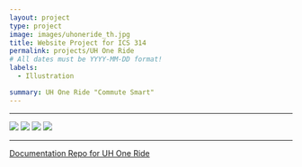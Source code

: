 ```yaml
---
layout: project
type: project
image: images/uhoneride_th.jpg
title: Website Project for ICS 314
permalink: projects/UH One Ride
# All dates must be YYYY-MM-DD format!
labels:
  - Illustration

summary: UH One Ride "Commute Smart"
---
```




<hr>

<img class="ui image" src="{{ site.baseurl }}/images/uhoneride_home.jpg">

<img class="ui image" src="{{ site.baseurl }}/images/uhoneride_offer.jpg">

<img class="ui image" src="{{ site.baseurl }}/images/uhoneride_find.jpg"> 

<img class="ui image" src="{{ site.baseurl }}/images/uhoneride_driverprofile.jpg"> 

<hr>

[Documentation Repo for UH One Ride](https://uh-oneride.github.io/)


